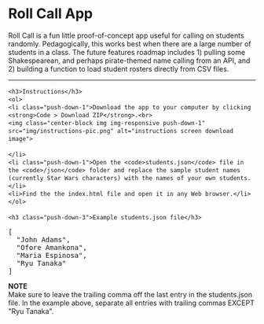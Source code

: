 <!DOCTYPE html>

<html lang="en">

<head>
  <meta charset="utf-8">
  <meta http-equiv="X-UA-Compatible" content="IE=edge">
  <meta name="viewport" content="width=device-width, initial-scale=1">
  <title>Title</title>
  <link rel="stylesheet" href="https://maxcdn.bootstrapcdn.com/bootstrap/3.3.7/css/bootstrap.min.css" integrity="sha384-BVYiiSIFeK1dGmJRAkycuHAHRg32OmUcww7on3RYdg4Va+PmSTsz/K68vbdEjh4u" crossorigin="anonymous">
  <link href="https://fonts.googleapis.com/css?family=Open+Sans:300,400,400i,600,700" rel="stylesheet">
  <link rel="stylesheet" href="https://maxcdn.bootstrapcdn.com/font-awesome/4.7.0/css/font-awesome.min.css">

  <style>

    .alert-default {
      background: ghostwhite;
    }

    .push-down-1 {
      margin-top: 1.5rem;
    }

    .push-down-3 {
      margin-top: 3rem;
    }

    ol li {
      padding: 1.5rem;
    }

    ol li:nth-child(odd) {
      background: ghostwhite;
    }

    img {
      -webkit-box-shadow: 0px 1px 20px 6px rgba(0,0,0,0.2);
      box-shadow: 0px 1px 20px 6px rgba(0,0,0,0.2);
    }

  </style>

</head>

<body>
  <div class="container">
    <h1>Roll Call App</h1>
    <p>Roll Call is a fun little proof-of-concept app useful for calling on students randomly. Pedagogically, this works best when there are a large number of students in a class. The future features roadmap includes 1) pulling some Shakespearean, and perhaps pirate-themed name calling from an API, and 2) building a function to load student rosters directly from CSV files.</p>
    <hr>

    <h3>Instructions</h3>
    <ol>
    <li class="push-down-1">Download the app to your computer by clicking  <strong>Code > Download ZIP</strong>.<br>
    <img class="center-block img img-responsive push-down-1" src="img/instructions-pic.png" alt="instructions screen download image">

    </li>
    <li class="push-down-1">Open the <code>students.json</code> file in the <code>/json</code> folder and replace the sample student names (currently Star Wars characters) with the names of your own students.</li>
    <li>Find the the index.html file and open it in any Web browser.</li>
    </ol>

    <h3 class="push-down-3">Example students.json file</h3>

<pre class='prettyprint linenums lang-js'>
[
  "John Adams",
  "Ofore Amankona",
  "Maria Espinosa",
  "Ryu Tanaka"
]
</pre>

<p class="alert alert-warning"><strong>NOTE</strong><br>Make sure to leave the trailing comma off the last entry in the students.json file. In the example above, separate all entries with trailing commas EXCEPT "Ryu Tanaka".</p>

  </div>
  <script src="https://code.jquery.com/jquery-3.4.1.min.js"></script>
  <script src="https://maxcdn.bootstrapcdn.com/bootstrap/3.3.7/js/bootstrap.min.js" integrity="sha384-Tc5IQib027qvyjSMfHjOMaLkfuWVxZxUPnCJA7l2mCWNIpG9mGCD8wGNIcPD7Txa" crossorigin="anonymous"></script>
</body>

</html>
